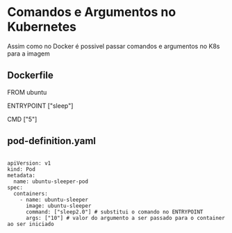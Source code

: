 # Comandos e Argumentos no Kubernetes

Assim como no Docker é possivel passar comandos e argumentos no K8s para a imagem

## Dockerfile

FROM ubuntu

ENTRYPOINT ["sleep"]

CMD ["5"]

## pod-definition.yaml

<pre><code>
apiVersion: v1
kind: Pod
metadata:
  name: ubuntu-sleeper-pod
spec:
  containers:
    - name: ubuntu-sleeper
      image: ubuntu-sleeper
      command: ["sleep2.0"] # substitui o comando no ENTRYPOINT
      args: ["10"] # valor do argumento a ser passado para o container ao ser iniciado
</code></pre>
